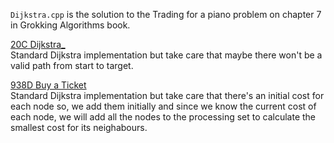 `Dijkstra.cpp` is the solution to the Trading for a piano problem on chapter 7 in Grokking Algorithms book. <br>

[20C Dijkstra_](https://codeforces.com/problemset/problem/20/C "20C Dijkstra_") <br>
Standard Dijkstra implementation but take care that maybe there won't be a valid path from start to target. <br>

[938D Buy a Ticket](https://codeforces.com/contest/938/problem/D "938D Buy a Ticket") <br>
Standard Dijkstra implementation but take care that there's an initial cost for each node so, we add them initially and since we know the current cost of each node, we will add all the nodes to the processing set to calculate the smallest cost for its neighabours.<br>